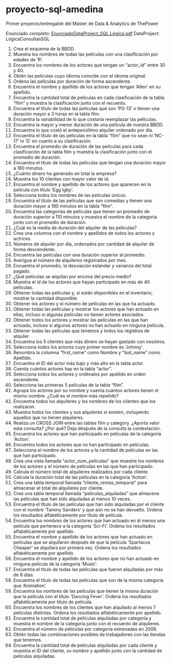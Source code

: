 # proyecto-sql-amedina
Primer proyecto/entregable del Máster de Data &amp; Analytics de ThePower

Enunciado completo: 
[EnunciadoDataProject_SQL.Lógica.pdf](https://github.com/user-attachments/files/18040737/EnunciadoDataProject_SQL.Logica.pdf)
DataProject: LógicaConsultasSQL

1. Crea el esquema de la BBDD.
2. Muestra los nombres de todas las películas con una clasificación por edades de ‘R’.
3. Encuentra los nombres de los actores que tengan un “actor_id” entre 30 y 40.
4. Obtén las películas cuyo idioma coincide con el idioma original.
5. Ordena las películas por duración de forma ascendente.
6. Encuentra el nombre y apellido de los actores que tengan ‘Allen’ en su apellido.
7. Encuentra la cantidad total de películas en cada clasificación de la tabla “film” y muestra la clasificación junto con el recuento.
8. Encuentra el título de todas las películas que son ‘PG-13’ o tienen una duración mayor a 3 horas en la tabla film.
9. Encuentra la variabilidad de lo que costaría reemplazar las películas.
10. Encuentra la mayor y menor duración de una película de nuestra BBDD.
11. Encuentra lo que costó el antepenúltimo alquiler ordenado por día.
12. Encuentra el título de las películas en la tabla “film” que no sean ni ‘NC-17’ ni ‘G’ en cuanto a su clasificación.
13. Encuentra el promedio de duración de las películas para cada clasificación de la tabla film y muestra la clasificación junto con el promedio de duración.
14. Encuentra el título de todas las películas que tengan una duración mayor a 180 minutos.
15. ¿Cuánto dinero ha generado en total la empresa?
16. Muestra los 10 clientes con mayor valor de id.
17. Encuentra el nombre y apellido de los actores que aparecen en la película con título ‘Egg Igby’.
18. Selecciona todos los nombres de las películas únicos.
19. Encuentra el título de las películas que son comedias y tienen una duración mayor a 180 minutos en la tabla “film”.
20. Encuentra las categorías de películas que tienen un promedio de duración superior a 110 minutos y muestra el nombre de la categoría junto con el promedio de duración.
21. ¿Cuál es la media de duración del alquiler de las películas?
22. Crea una columna con el nombre y apellidos de todos los actores y actrices.
23. Números de alquiler por día, ordenados por cantidad de alquiler de forma descendente.
24. Encuentra las películas con una duración superior al promedio.
25. Averigua el número de alquileres registrados por mes.
26. Encuentra el promedio, la desviación estándar y varianza del total pagado.
27. ¿Qué películas se alquilan por encima del precio medio?
28. Muestra el id de los actores que hayan participado en más de 40 películas.
29. Obtener todas las películas y, si están disponibles en el inventario, mostrar la cantidad disponible.
30. Obtener los actores y el número de películas en las que ha actuado.
31. Obtener todas las películas y mostrar los actores que han actuado en ellas, incluso si algunas películas no tienen actores asociados.
32. Obtener todos los actores y mostrar las películas en las que han actuado, incluso si algunos actores no han actuado en ninguna película.
33. Obtener todas las películas que tenemos y todos los registros de alquiler.
34. Encuentra los 5 clientes que más dinero se hayan gastado con nosotros.
35. Selecciona todos los actores cuyo primer nombre es 'Johnny'.
36. Renombra la columna “first_name” como Nombre y “last_name” como Apellido.
37. Encuentra el ID del actor más bajo y más alto en la tabla actor.
38. Cuenta cuántos actores hay en la tabla “actor”.
39. Selecciona todos los actores y ordénalos por apellido en orden ascendente.
40. Selecciona las primeras 5 películas de la tabla “film”.
41. Agrupa los actores por su nombre y cuenta cuántos actores tienen el mismo nombre. ¿Cuál es el nombre más repetido?
42. Encuentra todos los alquileres y los nombres de los clientes que los realizaron.
43. Muestra todos los clientes y sus alquileres si existen, incluyendo aquellos que no tienen alquileres.
44. Realiza un CROSS JOIN entre las tablas film y category. ¿Aporta valor esta consulta? ¿Por qué? Deja después de la consulta la contestación.
45. Encuentra los actores que han participado en películas de la categoría 'Action'.
46. Encuentra todos los actores que no han participado en películas.
47. Selecciona el nombre de los actores y la cantidad de películas en las que han participado.
48. Crea una vista llamada “actor_num_peliculas” que muestre los nombres
de los actores y el número de películas en las que han participado.
49. Calcula el número total de alquileres realizados por cada cliente.
50. Calcula la duración total de las películas en la categoría 'Action'.
51. Crea una tabla temporal llamada “cliente_rentas_temporal” para almacenar el total de alquileres por cliente.
52. Crea una tabla temporal llamada “peliculas_alquiladas” que almacene las películas que han sido alquiladas al menos 10 veces.
53. Encuentra el título de las películas que han sido alquiladas por el cliente con el nombre ‘Tammy Sanders’ y que aún no se han devuelto. Ordena
los resultados alfabéticamente por título de película.
54. Encuentra los nombres de los actores que han actuado en al menos una película que pertenece a la categoría ‘Sci-Fi’. Ordena los resultados alfabéticamente por apellido.
55. Encuentra el nombre y apellido de los actores que han actuado en películas que se alquilaron después de que la película ‘Spartacus Cheaper’ se alquilara por primera vez. Ordena los resultados alfabéticamente por apellido.
56. Encuentra el nombre y apellido de los actores que no han actuado en ninguna película de la categoría ‘Music’.
57. Encuentra el título de todas las películas que fueron alquiladas por más de 8 días.
58. Encuentra el título de todas las películas que son de la misma categoría que ‘Animation’.
59. Encuentra los nombres de las películas que tienen la misma duración que la película con el título ‘Dancing Fever’. Ordena los resultados alfabéticamente por título de película.
60. Encuentra los nombres de los clientes que han alquilado al menos 7 películas distintas. Ordena los resultados alfabéticamente por apellido.
61. Encuentra la cantidad total de películas alquiladas por categoría y muestra el nombre de la categoría junto con el recuento de alquileres.
62. Encuentra el número de películas por categoría estrenadas en 2006.
63. Obtén todas las combinaciones posibles de trabajadores con las tiendas que tenemos.
64. Encuentra la cantidad total de películas alquiladas por cada cliente y muestra el ID del cliente, su nombre y apellido junto con la cantidad de películas alquiladas.
